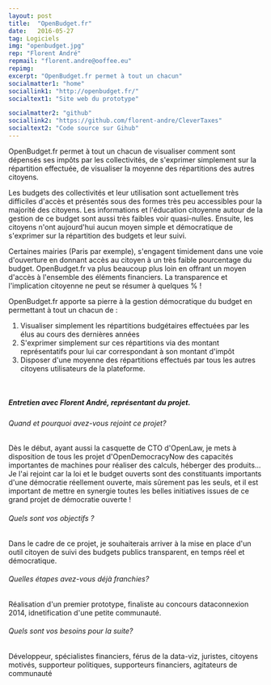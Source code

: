 ```yaml
---
layout: post
title:  "OpenBudget.fr"
date:   2016-05-27
tag: Logiciels
img: "openbudget.jpg"
rep: "Florent André"
repmail: "florent.andre@ooffee.eu"
repimg:
excerpt: "OpenBudget.fr permet à tout un chacun"
socialmatter1: "home"
sociallink1: "http://openbudget.fr/"
socialtext1: "Site web du prototype"

socialmatter2: "github"
sociallink2: "https://github.com/florent-andre/CleverTaxes"
socialtext2: "Code source sur Gihub"
---
```


OpenBudget.fr permet à tout un chacun de visualiser comment sont dépensés ses impôts par les collectivités, de s'exprimer simplement sur la répartition effectuée, de visualiser la moyenne des répartitions des autres citoyens.


Les budgets des collectivités et leur utilisation sont actuellement très difficiles d'accès et présentés sous des formes très peu accessibles pour la majorité des citoyens. Les informations et l'éducation citoyenne autour de la gestion de ce budget sont aussi très faibles voir quasi-nulles. Ensuite, les citoyens n'ont aujourd'hui aucun moyen simple et démocratique de s'exprimer sur la répartition des budgets et leur suivi.

Certaines mairies (Paris par exemple), s'engagent timidement dans une voie d'ouverture en donnant accès au citoyen à un très faible pourcentage du budget. OpenBudget.fr va plus beaucoup plus loin en offrant un moyen d'accès à l'ensemble des éléments financiers. La transparence et l'implication citoyenne ne peut se résumer à quelques % !



OpenBudget.fr apporte sa pierre à la gestion démocratique du budget en permettant à tout un chacun de : 
1) Visualiser simplement les répartitions budgétaires effectuées par les élus au cours des dernières années
2) S'exprimer simplement sur ces répartitions via des montant représentatifs pour lui car correspondant à son montant d'impôt
3) Disposer d'une moyenne des répartitions effectués par tous les autres citoyens utilisateurs de la plateforme.

<br>

##### Entretien avec Florent André, représentant du projet.

###### Quand et pourquoi avez-vous rejoint ce projet?

Dès le début, ayant aussi la casquette de CTO d'OpenLaw, je mets à disposition de tous les projet d'OpenDemocracyNow des capacités importantes de machines pour réaliser des calculs, héberger des produits... Je l'ai rejoint car la loi et le budget ouverts sont des constituants importants d'une démocratie réellement ouverte, mais sûrement pas les seuls, et il est important de mettre en synergie toutes les belles initiatives issues de ce grand projet de démocratie ouverte !

###### Quels sont vos objectifs ?

Dans le cadre de ce projet, je souhaiterais arriver à la mise en place d'un outil citoyen de suivi des budgets publics transparent, en temps réel et démocratique.

###### Quelles étapes avez-vous déjà franchies?

Réalisation d'un premier prototype, finaliste au concours dataconnexion 2014, idnetification d'une petite communauté.

###### Quels sont vos besoins pour la suite?

Développeur, spécialistes financiers, férus de la data-viz, juristes, citoyens motivés, supporteur politiques, supporteurs financiers, agitateurs de communauté
